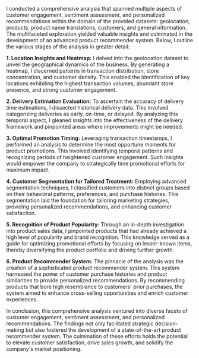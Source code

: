 I conducted a comprehensive analysis that spanned multiple aspects of customer engagement, sentiment assessment, and personalized recommendations within the domain of the provided datasets: geolocation, products, product name translations, customers, and general information. The multifaceted exploration yielded valuable insights and culminated in the development of an advanced product recommender system. Below, I outline the various stages of the analysis in greater detail:

**1. Location Insights and Heatmap:**
I delved into the geolocation dataset to unveil the geographical dynamics of the business. By generating a heatmap, I discerned patterns in transaction distribution, store concentration, and customer density. This enabled the identification of key locations exhibiting the highest transaction volumes, abundant store presence, and strong customer engagement.

**2. Delivery Estimation Evaluation:**
To ascertain the accuracy of delivery time estimations, I dissected historical delivery data. This involved categorizing deliveries as early, on-time, or delayed. By analyzing this temporal aspect, I gleaned insights into the effectiveness of the delivery framework and pinpointed areas where improvements might be needed.

**3. Optimal Promotion Timing:**
Leveraging transaction timestamps, I performed an analysis to determine the most opportune moments for product promotions. This involved identifying temporal patterns and recognizing periods of heightened customer engagement. Such insights would empower the company to strategically time promotional efforts for maximum impact.

**4. Customer Segmentation for Tailored Treatment:**
Employing advanced segmentation techniques, I classified customers into distinct groups based on their behavioral patterns, preferences, and purchase histories. This segmentation laid the foundation for tailoring marketing strategies, providing personalized recommendations, and enhancing customer satisfaction.

**5. Recognition of Product Popularity:**
Through an in-depth investigation into product sales data, I pinpointed products that had already achieved a high level of popularity and brand recognition. This knowledge served as a guide for optimizing promotional efforts by focusing on lesser-known items, thereby diversifying the product portfolio and driving further growth.

**6. Product Recommender System:**
The pinnacle of the analysis was the creation of a sophisticated product recommender system. This system harnessed the power of customer purchase histories and product similarities to provide personalized recommendations. By recommending products that bore high resemblance to customers' prior purchases, the system aimed to enhance cross-selling opportunities and enrich customer experiences.

In conclusion, this comprehensive analysis ventured into diverse facets of customer engagement, sentiment assessment, and personalized recommendations. The findings not only facilitated strategic decision-making but also fostered the development of a state-of-the-art product recommender system. The culmination of these efforts holds the potential to elevate customer satisfaction, drive sales growth, and solidify the company's market positioning.